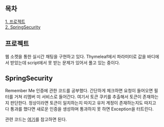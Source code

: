 ## 목차
[1. 프로젝트](#프로젝트)   
[2. SpringSecurity](#springsecurity)   

## 프로젝트
웹 소켓을 통한 실시간 채팅을 구현하고 있다. Thymeleaf에서 파라미터로 값을 바디에서 받았는데 script에서 못 받는 문제가 있어서 풀고 있는 중이다.

## SpringSecurity

Remember Me 인증에 관한 코드를 공부했다. 간단하게 체크하면 요청이 들어오면 필터를 거쳐 리멤버 미 서비스로 들어간다. 여기서 토큰 쿠키를 추출해서 토큰이 존재하는지 판단한다. 정상이라면 토큰이 일치하는지 따지고 유저 계정이 존재하는지도 따지고 다 통과를 했다면 새로운 인증을 생성하며 통과하지 못 하면 Exception을 터트린다. 

관련 코드는 [여기](https://github.com/ohju96/SpringSecurity/commit/5f3ac3bdc6eff32c34f74d3f5c523b10308dcf92)를 참고하면 된다.